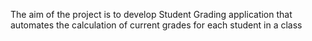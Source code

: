 The aim of the project is to develop Student Grading application that automates the calculation of current grades for each student in a class
